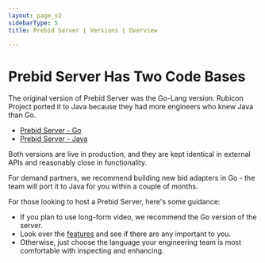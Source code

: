 ```yaml
---
layout: page_v2
sidebarType: 5
title: Prebid Server | Versions | Overview

---
```


# Prebid Server Has Two Code Bases

The original version of Prebid Server was the Go-Lang version. Rubicon Project ported it to Java because they had more engineers who knew Java than Go.

- [Prebid Server - Go](/prebid-server/versions/pbs-versions-go.html)
- [Prebid Server - Java](/prebid-server/versions/pbs-versions-java.html)

Both versions are live in production, and they are kept identical in external APIs and reasonably close in functionality.

For demand partners, we recommend building new bid adapters in Go - the team will port it to Java for you within a couple of months.

For those looking to host a Prebid Server, here's some guidance:

- If you plan to use long-form video, we recommend the Go version of the server.
- Look over the [features](/prebid-server/features/pbs-feature-idx.html) and see if there are any important to you.
- Otherwise, just choose the language your engineering team is most comfortable with inspecting and enhancing.
